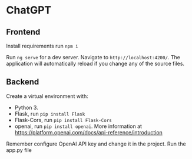 # ChatGPT

## Frontend

Install requirements run `npm i`

Run `ng serve` for a dev server. Navigate to `http://localhost:4200/`. The application will automatically reload if you change any of the source files.

## Backend

Create a virtual environment with:
- Python 3.
- Flask, run `pip install Flask`
- Flask-Cors, run `pip install Flask-Cors`
- openai, run `pip install openai`. More information at https://platform.openai.com/docs/api-reference/introduction

Remember configure OpenAI API key and change it in the project.
Run the app.py file
